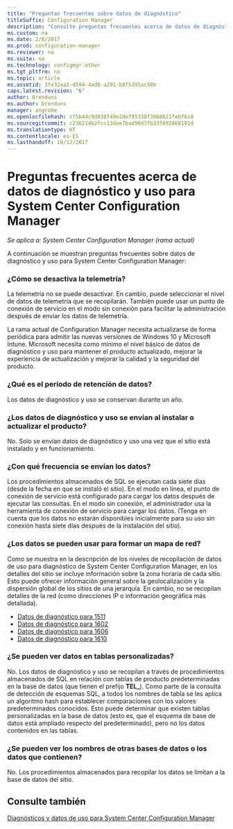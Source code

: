 ```yaml
---
title: "Preguntas frecuentes sobre datos de diagnóstico"
titleSuffix: Configuration Manager
description: "Consulte preguntas frecuentes acerca de datos de diagnóstico y uso para System Center Configuration Manager."
ms.custom: na
ms.date: 2/8/2017
ms.prod: configuration-manager
ms.reviewer: na
ms.suite: na
ms.technology: configmgr-other
ms.tgt_pltfrm: na
ms.topic: article
ms.assetid: 3fe32aa2-d594-4ad0-a291-b8f5395ac50b
caps.latest.revision: "6"
author: Brenduns
ms.author: brenduns
manager: angrobe
ms.openlocfilehash: cf5b44c9d838f49e2de795338f3068621febf6c8
ms.sourcegitcommit: c236214b2fcc13dae7bad96d7fb33f692868191d
ms.translationtype: HT
ms.contentlocale: es-ES
ms.lasthandoff: 10/12/2017
---
```

# <a name="frequently-asked-questions-about-diagnostics-and-usage-data-for-system-center-configuration-manager"></a>Preguntas frecuentes acerca de datos de diagnóstico y uso para System Center Configuration Manager

*Se aplica a: System Center Configuration Manager (rama actual)*

A continuación se muestran preguntas frecuentes sobre datos de diagnóstico y uso para System Center Configuration Manager:  

###  <a name="bkmk_off"></a> ¿Cómo se desactiva la telemetría?  
La telemetría no se puede desactivar. En cambio, puede seleccionar el nivel de datos de telemetría que se recopilarán. También puede usar un punto de conexión de servicio en el modo sin conexión para facilitar la administración después de enviar los datos de telemetría.

La rama actual de Configuration Manager necesita actualizarse de forma periódica para admitir las nuevas versiones de Windows 10 y Microsoft Intune. Microsoft necesita como mínimo el nivel básico de datos de diagnóstico y uso para mantener el producto actualizado, mejorar la experiencia de actualización y mejorar la calidad y la seguridad del producto.

###  <a name="bkmk_retention"></a> ¿Qué es el período de retención de datos?  
 Los datos de diagnóstico y uso se conservan durante un año.  

###  <a name="bkmk_update"></a> ¿Los datos de diagnóstico y uso se envían al instalar o actualizar el producto?  
 No. Solo se envían datos de diagnóstico y uso una vez que el sitio está instalado y en funcionamiento.  

###  <a name="bkmk_frequency"></a> ¿Con qué frecuencia se envían los datos?  
 Los procedimientos almacenados de SQL se ejecutan cada siete días (desde la fecha en que se instaló el sitio). En el modo en línea, el punto de conexión de servicio está configurado para cargar los datos después de ejecutar las consultas. En el modo sin conexión, el administrador usa la herramienta de conexión de servicio para cargar los datos. (Tenga en cuenta que los datos no estarán disponibles inicialmente para su uso sin conexión hasta siete días después de la instalación del sitio).  

###  <a name="bkmk_network"></a> ¿Los datos se pueden usar para formar un mapa de red?  
 Como se muestra en la descripción de los niveles de recopilación de datos de uso para diagnóstico de System Center Configuration Manager, en los detalles del sitio se incluye información sobre la zona horaria de cada sitio. Esto puede ofrecer información general sobre la geolocalización y la dispersión global de los sitios de una jerarquía. En cambio, no se recopilan detalles de la red (como direcciones IP o información geográfica más detallada).
 - [Datos de diagnóstico para 1511](/sccm/core/plan-design/diagnostics/levels-of-diagnostic-usage-data-collection-1511)
 - [Datos de diagnóstico para 1602](/sccm/core/plan-design/diagnostics/levels-of-diagnostic-usage-data-collection-1602)
 - [Datos de diagnóstico para 1606](/sccm/core/plan-design/diagnostics/levels-of-diagnostic-usage-data-collection-1606)
 - [Datos de diagnóstico para 1610](/sccm/core/plan-design/diagnostics/levels-of-diagnostic-usage-data-collection-1610)


###  <a name="bkmk_tables"></a> ¿Se pueden ver datos en tablas personalizadas?  
 No. Los datos de diagnóstico y uso se recopilan a través de procedimientos almacenados de SQL en relación con tablas de producto predeterminadas en la base de datos (que tienen el prefijo **TEL_**). Como parte de la consulta de detección de esquemas SQL, a todos los nombres de tabla se les aplica un algoritmo hash para establecer comparaciones con los valores predeterminados conocidos. Esto puede determinar que existen tablas personalizadas en la base de datos (esto es, que el esquema de base de datos está ampliado respecto del predeterminado), pero no los datos contenidos en las tablas.  

###  <a name="bkmk_databases"></a> ¿Se pueden ver los nombres de otras bases de datos o los datos que contienen?  
 No. Los procedimientos almacenados para recopilar los datos se limitan a la base de datos del sitio.  

## <a name="see-also"></a>Consulte también  
 [Diagnósticos y datos de uso para System Center Configuration Manager](../../core/plan-design/diagnostics/diagnostics-and-usage-data.md)
